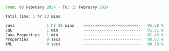 <!--<div align=center><img src="https://leetcard.jacoblin.cool/CalvinWan0101"></div>-->

<!--START_SECTION:waka-->

```rust
From: 08 February 2024 - To: 15 February 2024

Total Time: 1 hr 23 mins

Java              1 hr 20 mins    >>>>>>>>>>>>>>>>>>>>>>>>-   95.68 %
SQL               1 min           -------------------------   01.81 %
Java Properties   1 min           -------------------------   01.43 %
Properties        0 secs          -------------------------   00.67 %
XML               0 secs          -------------------------   00.38 %
```

<!--END_SECTION:waka-->
